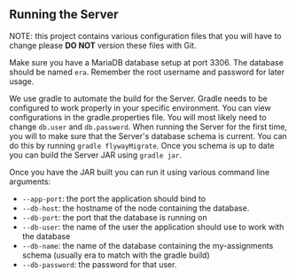 ## Running the Server

NOTE: this project contains various configuration files that you will have to 
change please __DO NOT__ version these files with Git. 

Make sure you have a MariaDB database setup at port 3306. The database should 
be named `era`. Remember the root username and password for later usage. 

We use gradle to automate the build for the Server. Gradle needs to be 
configured to work properly in your specific environment. You can view 
configurations in the gradle.properties file. You will most likely need 
to change `db.user` and `db.password`. When running the Server for
the first time, you will to make sure that the Server's database schema is 
current. You can do this by running `gradle flywayMigrate`. Once you schema is 
up to date you can build the Server JAR using `gradle jar`. 

Once you have the JAR built you can run it using various command line arguments:

 * `--app-port`: the port the application should bind to
 * `--db-host`: the hostname of the node containing the database. 
 * `--db-port`: the port that the database is running on
 * `--db-user`: the name of the user the application should use to work with 
 the database
 * `--db-name`: the name of the database containing the my-assignments schema
 (usually era to match with the gradle build)
 * `--db-password`: the password for that user. 
